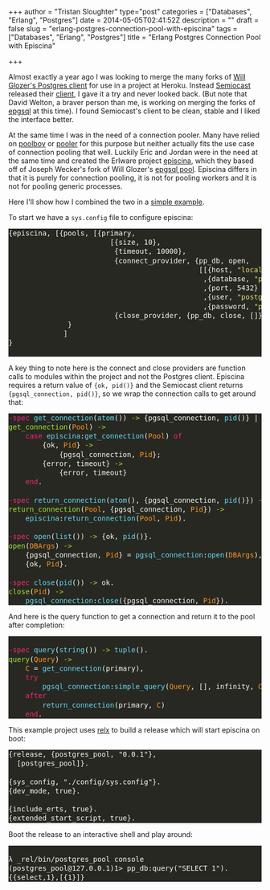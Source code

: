+++
author = "Tristan Sloughter"
type="post"
categories = ["Databases", "Erlang", "Postgres"]
date = 2014-05-05T02:41:52Z
description = ""
draft = false
slug = "erlang-postgres-connection-pool-with-episcina"
tags = ["Databases", "Erlang", "Postgres"]
title = "Erlang Postgres Connection Pool with Episcina"

+++

Almost exactly a year ago I was looking to merge the many forks of [Will Glozer's Postgres client](https://github.com/wg/epgsql) for use in a project at Heroku. Instead [Semiocast](https://github.com/semiocast/) released their [client](https://github.com/semiocast/pgsql), I gave it a try and never looked back. (But note that David Welton, a braver person than me, is working on merging the forks of [epgsql](https://github.com/davidw/epgsql) at this time). I found Semiocast's client to be clean, stable and I liked the interface better.  
  
At the same time I was in the need of a connection pooler. Many have relied on [poolboy](https://github.com/devinus/poolboy) or [pooler](https://github.com/seth/pooler) for this purpose but neither actually fits the use case of connection pooling that well. Luckily Eric and Jordan were in the need at the same time and created the Erlware project [episcina](https://github.com/erlware/episcina), which they based off of Joseph Wecker's fork of Will Glozer's [epgsql pool](https://github.com/josephwecker/epgsql_pool). Episcina differs in that it is purely for connection pooling, it is not for pooling workers and it is not for pooling generic processes.  
  
Here I'll show how I combined the two in a [simple example](https://github.com/tsloughter/postgres_pool_example).  
  
To start we have a `sys.config` file to configure episcina:  
<pre style="line-height:1.3em;font-family:monospace;color:#f8f8f2;background-color:#272822;">{<span style="color:#f8f8f2;background-color:#272822;">episcina</span>, [{<span style="color:#f8f8f2;background-color:#272822;">pools</span>, [{<span style="color:#f8f8f2;background-color:#272822;">primary</span>,  
                        [{<span style="color:#f8f8f2;background-color:#272822;">size</span>, 10},                          
                         {<span style="color:#f8f8f2;background-color:#272822;">timeout</span>, 10000},  
                         {<span style="color:#f8f8f2;background-color:#272822;">connect_provider</span>, {<span style="color:#f8f8f2;background-color:#272822;">pp_db</span>, <span style="color:#f8f8f2;background-color:#272822;">open</span>,  
                                             [[{<span style="color:#f8f8f2;background-color:#272822;">host</span>, <span style="color:#e6db74;">"localhost"</span>}  
                                              ,{<span style="color:#f8f8f2;background-color:#272822;">database</span>, <span style="color:#e6db74;">"postgres_pool"</span>}  
                                              ,{<span style="color:#f8f8f2;background-color:#272822;">port</span>, 5432}  
                                              ,{<span style="color:#f8f8f2;background-color:#272822;">user</span>, <span style="color:#e6db74;">"postgres"</span>}  
                                              ,{<span style="color:#f8f8f2;background-color:#272822;">password</span>, <span style="color:#e6db74;">"password"</span>}]]}},  
                         {<span style="color:#f8f8f2;background-color:#272822;">close_provider</span>, {<span style="color:#f8f8f2;background-color:#272822;">pp_db</span>, <span style="color:#f8f8f2;background-color:#272822;">close</span>, []}}]}]  
              }  
             ]  
}  
  
</pre>  
A key thing to note here is the connect and close providers are function calls to modules within the project and not the Postgres client. Episcina requires a return value of `{ok, pid()}` and the Semiocast client returns `{pgsql_connection, pid()}`, so we wrap the connection calls to get around that:  
<pre style="line-height:1.3em;font-family:monospace;color:#f8f8f2;background-color:#272822;"><span style="color:#f92672;">-spec</span> <span style="color:#66d9ef;">get_connection</span>(<span style="color:#66d9ef;">atom</span>()) <span style="color:#a6e22e;">-&gt;</span> {<span style="color:#f8f8f2;background-color:#272822;">pgsql_connection</span>, <span style="color:#66d9ef;">pid</span>()} | {<span style="color:#f8f8f2;background-color:#272822;">error</span>, <span style="color:#f8f8f2;background-color:#272822;">timeout</span>}.  
<span style="color:#a6e22e;">get_connection</span>(<span style="color:#fd971f;">Pool</span>) <span style="color:#a6e22e;">-&gt;</span>  
    <span style="color:#f92672;">case</span> <span style="color:#66d9ef;">episcina</span>:<span style="color:#66d9ef;">get_connection</span>(<span style="color:#fd971f;">Pool</span>) <span style="color:#f92672;">of</span>  
        {<span style="color:#f8f8f2;background-color:#272822;">ok</span>, <span style="color:#fd971f;">Pid</span>} <span style="color:#a6e22e;">-&gt;</span>  
            {<span style="color:#f8f8f2;background-color:#272822;">pgsql_connection</span>, <span style="color:#fd971f;">Pid</span>};  
        {<span style="color:#f8f8f2;background-color:#272822;">error</span>, <span style="color:#f8f8f2;background-color:#272822;">timeout</span>} <span style="color:#a6e22e;">-&gt;</span>  
            {<span style="color:#f8f8f2;background-color:#272822;">error</span>, <span style="color:#f8f8f2;background-color:#272822;">timeout</span>}  
    <span style="color:#f92672;">end</span>.  
  
<span style="color:#f92672;">-spec</span> <span style="color:#66d9ef;">return_connection</span>(<span style="color:#66d9ef;">atom</span>(), {<span style="color:#f8f8f2;background-color:#272822;">pgsql_connection</span>, <span style="color:#66d9ef;">pid</span>()}) <span style="color:#a6e22e;">-&gt;</span> <span style="color:#f8f8f2;background-color:#272822;">ok</span>.  
<span style="color:#a6e22e;">return_connection</span>(<span style="color:#fd971f;">Pool</span>, {<span style="color:#f8f8f2;background-color:#272822;">pgsql_connection</span>, <span style="color:#fd971f;">Pid</span>}) <span style="color:#a6e22e;">-&gt;</span>  
    <span style="color:#66d9ef;">episcina</span>:<span style="color:#66d9ef;">return_connection</span>(<span style="color:#fd971f;">Pool</span>, <span style="color:#fd971f;">Pid</span>).  
  
<span style="color:#f92672;">-spec</span> <span style="color:#66d9ef;">open</span>(<span style="color:#66d9ef;">list</span>()) <span style="color:#a6e22e;">-&gt;</span> {<span style="color:#f8f8f2;background-color:#272822;">ok</span>, <span style="color:#66d9ef;">pid</span>()}.  
<span style="color:#a6e22e;">open</span>(<span style="color:#fd971f;">DBArgs</span>) <span style="color:#a6e22e;">-&gt;</span>  
    {<span style="color:#f8f8f2;background-color:#272822;">pgsql_connection</span>, <span style="color:#fd971f;">Pid</span>} = <span style="color:#66d9ef;">pgsql_connection</span>:<span style="color:#66d9ef;">open</span>(<span style="color:#fd971f;">DBArgs</span>),  
    {<span style="color:#f8f8f2;background-color:#272822;">ok</span>, <span style="color:#fd971f;">Pid</span>}.  
  
<span style="color:#f92672;">-spec</span> <span style="color:#66d9ef;">close</span>(<span style="color:#66d9ef;">pid</span>()) <span style="color:#a6e22e;">-&gt;</span> <span style="color:#f8f8f2;background-color:#272822;">ok</span>.  
<span style="color:#a6e22e;">close</span>(<span style="color:#fd971f;">Pid</span>) <span style="color:#a6e22e;">-&gt;</span>  
    <span style="color:#66d9ef;">pgsql_connection</span>:<span style="color:#66d9ef;">close</span>({<span style="color:#f8f8f2;background-color:#272822;">pgsql_connection</span>, <span style="color:#fd971f;">Pid</span>}).  
</pre>  
And here is the query function to get a connection and return it to the pool after completion:  
<pre style="line-height:1.3em;font-family:monospace;color:#f8f8f2;background-color:#272822;"><span style="color:#f92672;">  
-spec</span> <span style="color:#66d9ef;">query</span>(<span style="color:#66d9ef;">string</span>()) <span style="color:#a6e22e;">-&gt;</span> <span style="color:#66d9ef;">tuple</span>().  
<span style="color:#a6e22e;">query</span>(<span style="color:#fd971f;">Query</span>) <span style="color:#a6e22e;">-&gt;</span>  
    <span style="color:#fd971f;">C</span> = <span style="color:#66d9ef;">get_connection</span>(<span style="color:#f8f8f2;background-color:#272822;">primary</span>),  
    <span style="color:#f92672;">try</span>  
        <span style="color:#66d9ef;">pgsql_connection</span>:<span style="color:#66d9ef;">simple_query</span>(<span style="color:#fd971f;">Query</span>, [], <span style="color:#f8f8f2;background-color:#272822;">infinity</span>, <span style="color:#fd971f;">C</span>)  
    <span style="color:#f92672;">after</span>  
        <span style="color:#66d9ef;">return_connection</span>(<span style="color:#f8f8f2;background-color:#272822;">primary</span>, <span style="color:#fd971f;">C</span>)  
    <span style="color:#f92672;">end</span>.  
</pre>  
This example project uses [relx](http://relx.org) to build a release which will start episcina on boot:  
<pre style="line-height:1.3em;font-family:monospace;color:#f8f8f2;background-color:#272822;">{release, {postgres_pool, "0.0.1"},  
  [postgres_pool]}.  
  
{sys_config, "./config/sys.config"}.  
{dev_mode, true}.  
  
{include_erts, true}.  
{extended_start_script, true}.  
</pre>  
Boot the release to an interactive shell and play around:  
  
<pre style="line-height:1.3em;font-family:monospace;color:#f8f8f2;background-color:#272822;">  
λ _rel/bin/postgres_pool console  
(postgres_pool@127.0.0.1)1&gt; pp_db:query("SELECT 1").  
{{select,1},[{1}]}  
</pre>

